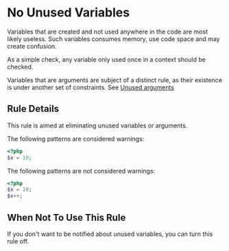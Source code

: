 <!-- Good Practices -->
# No Unused Variables

Variables that are created and not used anywhere in the code are most likely useless. Such variables consumes memory, use code space and may create confusion.

As a simple check, any variable only used once in a context should be checked. 

Variables that are arguments are subject of a distinct rule, as their existence is under another set of constraints. See <a href="unused-arguments.md">Unused arguments</a>

## Rule Details

This rule is aimed at eliminating unused variables or arguments.

The following patterns are considered warnings:

```php
<?php
$x = 10; 

```

The following patterns are not considered warnings:

```php
<?php
$x = 10;
$x++;

```


## When Not To Use This Rule

If you don't want to be notified about unused variables, you can turn this rule off.
